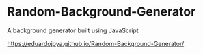 # Random-Background-Generator
A background generator built using JavaScript 

 https://eduardojoya.github.io/Random-Background-Generator/
